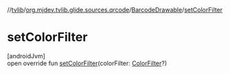 //[tvlib](../../../index.md)/[org.mjdev.tvlib.glide.sources.qrcode](../index.md)/[BarcodeDrawable](index.md)/[setColorFilter](set-color-filter.md)

# setColorFilter

[androidJvm]\
open override fun [setColorFilter](set-color-filter.md)(colorFilter: [ColorFilter](https://developer.android.com/reference/kotlin/android/graphics/ColorFilter.html)?)
